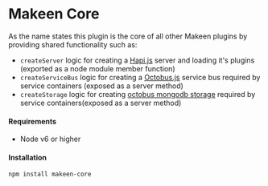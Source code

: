 Makeen Core
==============

As the name states this plugin is the core of all other Makeen plugins by providing shared functionality such as:
- `createServer` logic for creating a [Hapi.js](https://hapijs.com) server and loading it's plugins (exported as a node module member function)
- `createServiceBus` logic for creating a [Octobus.js](https://github.com/makeen-project/octobus) service bus required by service containers (exposed as a server method)
- `createStorage` logic for creating [octobus mongodb storage](https://github.com/makeen-project/octobus-mongodb) required by service containers(exposed as a server method)


#### Requirements
- Node v6 or higher

#### Installation
`npm install makeen-core`
